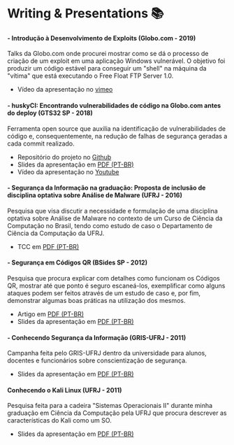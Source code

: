 # Writing & Presentations 📚

#### - Introdução à Desenvolvimento de Exploits (Globo.com - 2019)

Talks da Globo.com onde procurei mostrar como se dá o processo de criação de um exploit em uma aplicação Windows vulnerável. O objetivo foi produzir um código estável para conseguir um "shell" na máquina da "vítima" que está executando o Free Float FTP Server 1.0. 

* Vídeo da apresentação no [vimeo](https://vimeo.com/319004545/ed7785e811)

#### - huskyCI: Encontrando vulnerabilidades de código na Globo.com antes do deploy (GTS32 SP - 2018)

Ferramenta open source que auxilia na identificação de vulnerabilidades de código e, consequentemente, na redução de falhas de segurança geradas a cada commit realizado. 

* Repositório do projeto no [Github](https://github.com/globocom/huskyci)
* Slides da apresentação em [PDF (PT-BR)](GTS32-huskyCI(PT-BR).pdf) 
* Vídeo da apresentação no [Youtube](https://youtu.be/MOZ0d3sPgSo?t=99)

#### - Segurança da Informação na graduação: Proposta de inclusão de disciplina optativa sobre Análise de Malware (UFRJ - 2016) 
  
Pesquisa que visa discutir a necessidade e formulação de uma disciplina optativa sobre Análise de Malware no contexto de um Curso de Ciência da Computação no Brasil, tendo como estudo de caso o Departamento de Ciência da Computação da UFRJ. 

* TCC em [PDF (PT-BR)](disciplina-analise-malware(PT-BR).pdf) 

#### - Segurança em Códigos QR (BSides SP - 2012)

Pesquisa que procura explicar com detalhes como funcionam os Códigos QR, mostrar até que ponto é seguro escaneá-los, exemplificar como alguns ataques podem ser feitos através de um estudo de caso e, por fim, demonstrar algumas boas práticas na utilização dos mesmos.
 
* Artigo em [PDF (PT-BR)](seguranca-codigos-qr(PT-BR).pdf) 
* Slides da apresentação em [PDF (PT-BR)](BSides(SP)-seguranca-codigos-qr(PT-BR).pdf) 

#### - Conhecendo Segurança da Informação (GRIS-UFRJ - 2011)

Campanha feita pelo GRIS-UFRJ dentro da universidade para alunos, docentes e funcionários sobre conscientização de segurança.

* Slides da apresentação em [PDF (PT-BR)](GRIS(UFRJ)-conhecendo-seguranca-informacao(PT-BR).pdf) 

#### Conhecendo o Kali Linux (UFRJ - 2011)

Pesquisa feita para a cadeira "Sistemas Operacionais II" durante minha graduação em Ciência da Computação pela UFRJ que procura descrever as características do Kali como um SO.

* Slides da apresentação em [PDF (PT-BR)](UFRJ-overview-kali-linux(PT-BR).pdf) 
